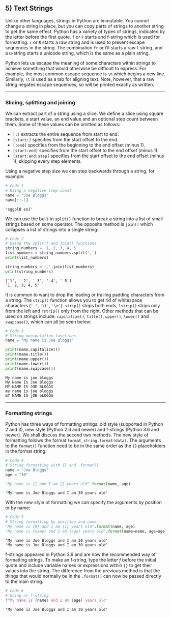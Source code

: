 ## 5) Text Strings

Unlike other languages, strings in Python are immutable. You cannot change a string in place, but you can copy parts of strings to another string to get the same effect. Python has a variety of types of strings, indicated by the letter before the first quote. `f` or `F` starts and f-string which is used for formatting. `r` or `R` starts a raw string and is used to prevent escape sequences in the string. The combination `fr` or `FR` starts a raw f-string, and a u-string starts a unicode string, which is the same as a plain string.

Python lets us escape the meaning of some characters within strings to achieve something that would otherwise be difficult to express. For example, the most common escape sequence is `\n` which begins a new line. Similarly, `\t` is used as a tab for aligning text. Note, however, that a raw string negates escape sequences, so will be printed exactly as written.

---

### Slicing, splitting and joining

We can extract part of a string using a slice. We define a slice using square brackets, a start value, an end value and an optional step count between them. Some of these values can be omitted as follows:

- `[:]` extracts the entire sequence from start to end.
- `[start:]` specifies from the start offset to the end.
- `[:end]` specifies from the beginning to the end offset (minus 1).
- `[start:end]` specifies from the start offset to the end offset (minus 1).
- `[start:end:step]` specifies from the start offset to the end offset (minus 1), skipping every step elements.

Using a negative step size we can step backwards through a string, for example:

```python
# Code 1
# Using a negative step count
name = "Joe Bloggs"
name[::-1]
```

```output
'sggolB eoJ'
```

We can use the built-in `split()` function to break a string into a list of small strings based on some operator. The opposite method is `join()` which collapses a list of strings into a single string:

```python
# Code 2
# Using the split() and join() functions
string_numbers = '1, 2, 3, 4, 5'
list_numbers = string_numbers.split(',')
print(list_numbers)

string_numbers = ','.join(list_numbers)
print(string_numbers)
```

```output
['1', ' 2', ' 3', ' 4', ' 5']
'1, 2, 3, 4, 5'
```

It is common to want to drop the leading or trailing padding characters from a string. The `strip()` function allows you to get rid of whitespace characters (`' '`, `'\t'`, `'\n'`). `strip()` strips both ends, `lstrip()` strips only from the left and `rstrip()` only from the right. Other methods that can be used on strings include: `capitalize()`, `title()`, `upper()`, `lower()` and `swapcase()`, which can all be seen below:

```python
# Code 3
# String manipulation functions
name = "My name is Joe Bloggs"

print(name.capitalize())
print(name.title())
print(name.upper())
print(name.lower())
print(name.swapcase())
```

```output
My name is joe bloggs
My Name Is Joe Bloggs
MY NAME IS JOE BLOGGS
my name is joe bloggs
mY NAME IS jOE bLOGGS
```

---

### Formatting strings

Python has three ways of formatting strings: old style (supported in Python 2 and 3), new style (Python 2.6 and newer) and f-strings (Python 3.6 and newer). We shall discuss the second two methods. The new style of formatting follows the format `format_string.format(data)`. The arguments to the `format()` function need to be in the same order as the `{}` placeholders in the format string:

```python
# Code 4
# String formatting with {} and .format()
name = "Joe Bloggs"
age = "30"

"My name is {} and I am {} years old".format(name, age)
```

```output
'My name is Joe Bloggs and I am 30 years old'
```

With the new style of formatting we can specify the arguments by position or by name:

```python
# Code 5
# String formatting by position and name
"My name is {0} and I am {1} years old".format(name, age)
"My name is {name} and I am {age} years old".format(name=name, age=age)
```

```output
'My name is Joe Bloggs and I am 30 years old'
'My name is Joe Bloggs and I am 30 years old'
```

f-strings appeared in Python 3.6 and are now the recommended way of formatting strings. To make an f-string, type the letter *f* before the initial quote and include variable names or expressions within `{}` to get their values into the string. The difference from the previous method is that the things that would normally be in the `.format()` can now be passed directly to the main string.

```python
# Code 6
# Using an f-string
f"My name is {name} and I am {age} years old"
```

```output
'My name is Joe Bloggs and I am 30 years old'
```